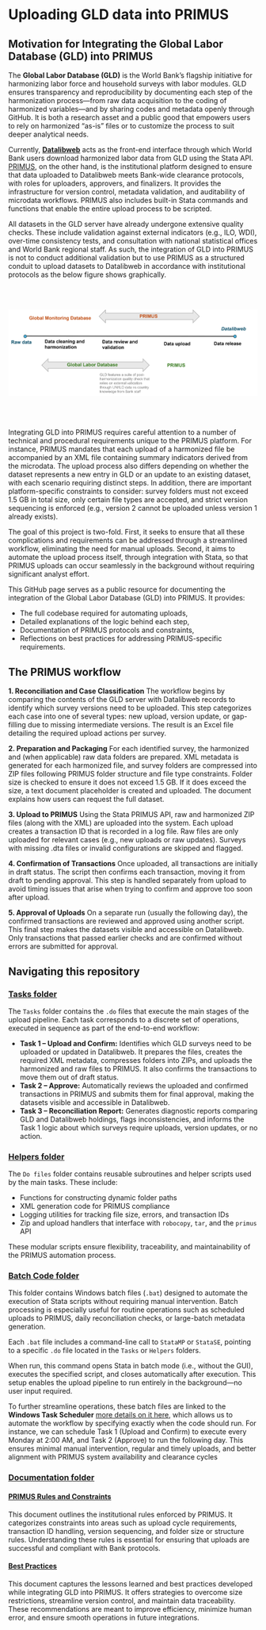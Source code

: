 # Uploading GLD data into PRIMUS

## Motivation for Integrating the Global Labor Database (GLD) into PRIMUS

The **Global Labor Database (GLD)** is the World Bank’s flagship initiative for harmonizing labor force and household surveys with labor modules. GLD ensures transparency and reproducibility by documenting each step of the harmonization process—from raw data acquisition to the coding of harmonized variables—and by sharing codes and metadata openly through GitHub. It is both a research asset and a public good that empowers users to rely on harmonized “as-is” files or to customize the process to suit deeper analytical needs. 

Currently, [**Datalibweb**](https://github.com/worldbank/datalibweb) acts as the front-end interface through which World Bank users download harmonized labor data from GLD using the Stata API. [PRIMUS](https://github.com/worldbank/primus), on the other hand, is the institutional platform designed to ensure that data uploaded to Datalibweb meets Bank-wide clearance protocols, with roles for uploaders, approvers, and finalizers. It provides the infrastructure for version control, metadata validation, and auditability of microdata workflows. PRIMUS also includes built-in Stata commands and functions that enable the entire upload process to be scripted. 

All datasets in the GLD server have already undergone extensive quality checks. These include validation against external indicators (e.g., ILO, WDI), over-time consistency tests, and consultation with national statistical offices and World Bank regional staff. As such, the integration of GLD into PRIMUS is not to conduct additional validation but to use PRIMUS as a structured conduit to upload datasets to Datalibweb in accordance with institutional protocols as the below figure shows graphically.
 
 <br>
 <br/>
<p align="center">
    <img src="Utilities/primus-gld.png" alt="Integration of GLD into PRIMUS" width="600"/>
</p>
 <br>
 <br/>

Integrating GLD into PRIMUS requires careful attention to a number of technical and procedural requirements unique to the PRIMUS platform. For instance, PRIMUS mandates that each upload of a harmonized file be accompanied by an XML file containing summary indicators derived from the microdata. The upload process also differs depending on whether the dataset represents a new entry in GLD or an update to an existing dataset, with each scenario requiring distinct steps. In addition, there are important platform-specific constraints to consider: survey folders must not exceed 1.5 GB in total size, only certain file types are accepted, and strict version sequencing is enforced (e.g., version 2 cannot be uploaded unless version 1 already exists).

The goal of this project is two-fold. First, it seeks to ensure that all these complications and requirements can be addressed through a streamlined workflow, eliminating the need for manual uploads. Second, it aims to automate the upload process itself, through integration with Stata, so that PRIMUS uploads can occur seamlessly in the background without requiring significant analyst effort.

This GitHub page serves as a public resource for documenting the integration of the Global Labor Database (GLD) into PRIMUS. It provides:

- The full codebase required for automating uploads,
- Detailed explanations of the logic behind each step,
- Documentation of PRIMUS protocols and constraints,
- Reflections on best practices for addressing PRIMUS-specific requirements.

## The PRIMUS workflow

**1. Reconciliation and Case Classification**
The workflow begins by comparing the contents of the GLD server with Datalibweb records to identify which survey versions need to be uploaded. This step categorizes each case into one of several types: new upload, version update, or gap-filling due to missing intermediate versions. The result is an Excel file detailing the required upload actions per survey.

**2. Preparation and Packaging**
For each identified survey, the harmonized and (when applicable) raw data folders are prepared. XML metadata is generated for each harmonized file, and survey folders are compressed into ZIP files following PRIMUS folder structure and file type constraints. Folder size is checked to ensure it does not exceed 1.5 GB. If it does exceed the size, a text document placeholder is created and uploaded. The document explains how users can request the full dataset.

**3. Upload to PRIMUS**
Using the Stata PRIMUS API, raw and harmonized ZIP files (along with the XML) are uploaded into the system. Each upload creates a transaction ID that is recorded in a log file. Raw files are only uploaded for relevant cases (e.g., new uploads or raw updates). Surveys with missing .dta files or invalid configurations are skipped and flagged.

**4. Confirmation of Transactions**
Once uploaded, all transactions are initially in draft status. The script then confirms each transaction, moving it from draft to pending approval. This step is handled separately from upload to avoid timing issues that arise when trying to confirm and approve too soon after upload.

**5. Approval of Uploads**
On a separate run (usually the following day), the confirmed transactions are reviewed and approved using another script. This final step makes the datasets visible and accessible on Datalibweb. Only transactions that passed earlier checks and are confirmed without errors are submitted for approval.


## Navigating this repository

### [Tasks folder](./Tasks/)

The `Tasks` folder contains the `.do` files that execute the main stages of the upload pipeline. Each task corresponds to a discrete set of operations, executed in sequence as part of the end-to-end workflow:

- **Task 1 – Upload and Confirm:** Identifies which GLD surveys need to be uploaded or updated in Datalibweb. It prepares the files, creates the required XML metadata, compresses folders into ZIPs, and uploads the harmonized and raw files to PRIMUS. It also confirms the transactions to move them out of draft status.
- **Task 2 – Approve:** Automatically reviews the uploaded and confirmed transactions in PRIMUS and submits them for final approval, making the datasets visible and accessible in Datalibweb.
- **Task 3 – Reconciliation Report:** Generates diagnostic reports comparing GLD and Datalibweb holdings, flags inconsistencies, and informs the Task 1 logic about which surveys require uploads, version updates, or no action.

### [Helpers folder](./Helpers/)

The `Do files` folder contains reusable subroutines and helper scripts used by the main tasks. These include:

- Functions for constructing dynamic folder paths
- XML generation code for PRIMUS compliance
- Logging utilities for tracking file size, errors, and transaction IDs
- Zip and upload handlers that interface with `robocopy`, `tar`, and the `primus` API

These modular scripts ensure flexibility, traceability, and maintainability of the PRIMUS automation process.

### [Batch Code folder](./Batch-Code)

This folder contains Windows batch files (`.bat`) designed to automate the execution of Stata scripts without requiring manual intervention. Batch processing is especially useful for routine operations such as scheduled uploads to PRIMUS, daily reconciliation checks, or large-batch metadata generation.

Each `.bat` file includes a command-line call to `StataMP` or `StataSE`, pointing to a specific `.do` file located in the `Tasks` or `Helpers` folders. 

When run, this command opens Stata in batch mode (i.e., without the GUI), executes the specified script, and closes automatically after execution. This setup enables the upload pipeline to run entirely in the background—no user input required.

To further streamline operations, these batch files are linked to the **Windows Task Scheduler** [more details on it here](https://web.archive.org/web/20250711151548/https://geekchamp.com/how-to-create-an-automated-task-using-task-scheduler-in-windows-11-10/), which allows us to automate the workflow by specifying exactly when the code should run. For instance, we can schedule Task 1 (Upload and Confirm) to execute every Monday at 2:00 AM, and Task 2 (Approve) to run the following day. This ensures minimal manual intervention, regular and timely uploads, and better alignment with PRIMUS system availability and clearance cycles



### [Documentation folder](./Documentation)

#### [PRIMUS Rules and Constraints](./Documentation/PRIMUS-Rules-Constraints.md)

This document outlines the institutional rules enforced by PRIMUS. It categorizes constraints into areas such as upload cycle requirements, transaction ID handling, version sequencing, and folder size or structure rules. Understanding these rules is essential for ensuring that uploads are successful and compliant with Bank protocols.

#### [Best Practices](./Documentation/Best-Practices.md)

This document captures the lessons learned and best practices developed while integrating GLD into PRIMUS. It offers strategies to overcome size restrictions, streamline version control, and maintain data traceability. These recommendations are meant to improve efficiency, minimize human error, and ensure smooth operations in future integrations.



